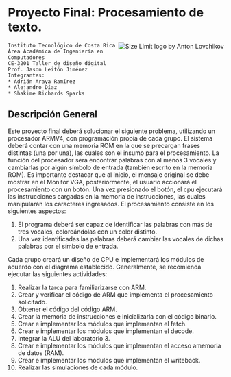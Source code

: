 # Proyecto Final: Procesamiento de texto.
<img src="https://user-images.githubusercontent.com/43531122/168409664-59c24098-27cd-45e0-9d83-9615d7d2c7f7.png" align="right"
     alt="Size Limit logo by Anton Lovchikov">

```  
Instituto Tecnológico de Costa Rica
Área Académica de Ingeniería en Computadores
CE-3201 Taller de diseño digital
Prof. Jason Leitón Jiménez
Integrantes:
* Adrián Araya Ramírez
* Alejandro Díaz 
* Shakime Richards Sparks
```
## Descripción General

Este proyecto final deberá solucionar el siguiente problema, utilizando un procesador ARMV4,
con programación propia de cada grupo.
El sistema deberá contar con una memoria ROM en la que se precargan frases distintas (una por una), las cuales son el insumo para el procesamiento. 
La función del procesador será encontrar palabras con al menos 3 vocales y cambiarlas por algún símbolo de entrada (también escrito en la memoria ROM). 
Es importante destacar que al inicio, el mensaje original se debe mostrar en el Monitor VGA, posteriormente, el usuario accionará el procesamiento con un botón. Una vez presionado el botón, el cpu ejecutará las instrucciones cargadas en la memoria de instrucciones, las cuales manipularán los caracteres ingresados. El procesamiento consiste en los siguientes aspectos:
 1. El programa deberá ser capaz de identificar las palabras con más de tres vocales, coloreándolas con un color distinto.
  2. Una vez identificadas las palabras deberá cambiar las vocales de dichas palabras por el símbolo de entrada.


Cada grupo creará un diseño de CPU e implementará los módulos de acuerdo con el diagrama establecido. Generalmente, se recomienda ejecutar las siguientes actividades:
1. Realizar la tarca para familiarizarse con ARM.
2. Crear y verificar el código de ARM que implementa el procesamiento solicitado.
3. Obtener el código del código ARM.
4. Crear la memoria de instrucciones e inicializarla con el código binario.
5. Crear e implementar los módulos que implementan el fetch.
6. Crear e implementar los módulos que implementan el decode.
7. Integrar la ALU del laboratorio 3.
8. Crear e implementar los módulos que implementan el acceso amemoria de datos (RAM).
9. Crear e implementar los módulos que implementan el writeback.
10. Realizar las simulaciones de cada módulo.